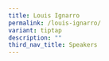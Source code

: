 ```yaml
---
title: Louis Ignarro
permalink: /louis-ignarro/
variant: tiptap
description: ""
third_nav_title: Speakers
---
```

